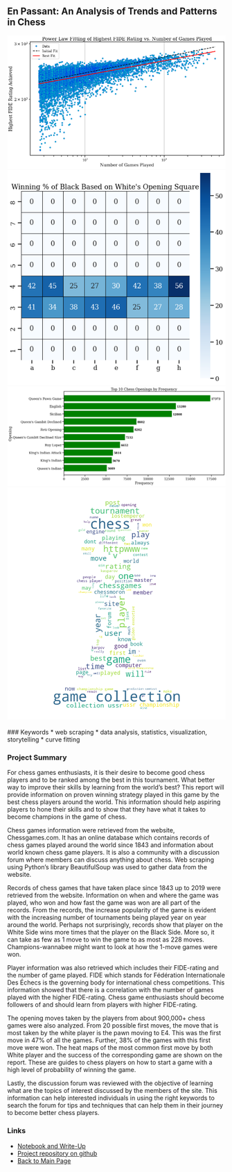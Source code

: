 ## En Passant: An Analysis of Trends and Patterns in Chess

<div class="gridwrapper">
  <div class="one"><img src="../images/enpassantproject/fidescatter.png?raw=true"/></div>
  <div class="two"><img src="../images/enpassantproject/heatmap1.png?raw=true"/></div>
  <div class="three"><img src="../images/enpassantproject/chess_openings.png?raw=true"/></div>
  <div class="four"><img src="../images/enpassantproject/wordcloudpawn.png?raw=true"/></div>
</div>

<br />
### Keywords
* web scraping
* data analysis, statistics, visualization, storytelling
* curve fitting

### Project Summary
For chess games enthusiasts, it is their desire to become good chess players and to be ranked among the best in this tournament. What better way to improve their skills by learning from the world’s best? This report will provide information on proven winning strategy played in this game by the best chess players around the world. This information should help aspiring players to hone their skills and to show that they have what it takes to become champions in the game of chess.

Chess games information were retrieved from the website, Chessgames.com. It has an online database which contains records of chess games played around the world since 1843 and information about world known chess game players. It is also a community with a discussion forum where members can discuss anything about chess. Web scraping using Python’s library BeautifulSoup was used to gather data from the website.

Records of chess games that have taken place since 1843 up to 2019 were retrieved from the website. Information on when and where the game was played, who won and how fast the game was won are all part of the records. From the records, the increase popularity of the game is evident with the increasing number of tournaments being played year on year around the world. Perhaps not surprisingly, records show that player on the White Side wins more times that the player on the Black Side. More so, it can take as few as 1 move to win the game to as most as 228 moves. Champions-wannabee might want to look at how the 1-move games were won.

Player information was also retrieved which includes their FIDE-rating and the number of game played. FIDE which stands for Fédération Internationale Des Échecs is the governing body for international chess competitions. This information showed that there is a correlation with the number of games played with the higher FIDE-rating. Chess game enthusiasts should become followers of and should learn from players with higher FIDE-rating.

The opening moves taken by the players from about 900,000+ chess games were also analyzed. From 20 possible first moves, the move that is most taken by the white player is the pawn moving to E4. This was the first move in 47% of all the games. Further, 38% of the games with this first move were won. The heat maps of the most common first move by both White player and the success of the corresponding game are shown on the report. These are guides to chess players on how to start a game with a high level of probability of winning the game.

Lastly, the discussion forum was reviewed with the objective of learning what are the topics of interest discussed by the members of the site. This information can help interested individuals in using the right keywords to search the forum for tips and techniques that can help them in their journey to become better chess players.

### Links
* [Notebook and Write-Up](/html_previews/enpassantproject/enpassantproject.html)
* [Project repository on github](https://github.com/oonrezak/enpassant_project)
* [Back to Main Page](https://oonrezak.github.io/)